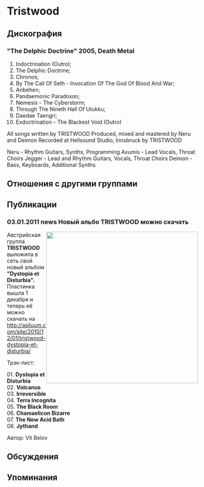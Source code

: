 # Tristwood



## Дискография

### "The Delphic Doctrine" 2005, Death Metal

1. Indoctrination (Outro); 
2. The Delphic Doctrine; 
3. Chronos; 
4. By The Call Of Seth - Invocation Of The God Of Blood And War; 
5. Anbehen; 
6. Pandaemonic Paradoxon; 
7. Nemesis - The Cyberstorm; 
8. Through The Nineth Hall Of Utukku; 
9. Daedae Taengri; 
10. Exdoctrination - The Blackest Void (Outro)

All songs written by TRISTWOOD
Produced, mixed and mastered by Neru and Deimon
Recorded at Hellsound Studio, Innsbruck by TRISTWOOD

Neru - Rhythm Guitars, Synths, Programming
Axumis - Lead Vocals, Throat Choirs
Jegger - Lead and Rhythm Guitars, Vocals, Throat Choirs
Deimon - Bass, Keyboards, Additional Synths


## Отношения с другими группами


## Публикации

### 03.01.2011 news Новый альбо TRISTWOOD можно скачать

<P><IMG height=400 alt="" hspace=0 src="/images/news_rus/2011.01/18003.jpg" width=400 align=right border=0>Австрийская группа <STRONG>TRISTWOOD</STRONG> выложила в сеть свой новый альбом <STRONG>"Dystopia et Disturbia". </STRONG>Пластинка вышла 1 декабря и теперь её можно скачать на <A href="http://asiluum.com/site/2010/12/01/tristwood-dystopia-et-disturbia/">http://asiluum.com/site/2010/12/01/tristwood-dystopia-et-disturbia/</A></P>
<P>Трэк-лист:</P>
<P>01. <B>Dystopia et Disturbia</B><BR>02. <B>Volcanus</B><BR>03. <B>Irreversible</B><BR>04. <B>Terra Incognita</B><BR>05. <B>The Black Room</B><BR>06. <B>Chamaelicon Bizarre</B><BR>07. <B>The New Acid Bath</B><BR>08. <B>Jythand</B></P>
Автор: Vit Belov


## Обсуждения


## Упоминания


